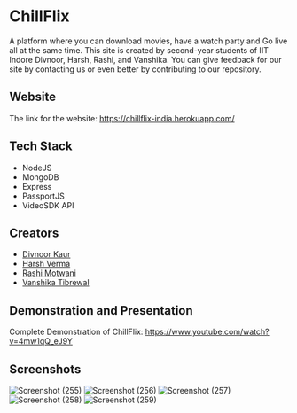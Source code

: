 # ChillFlix

A platform where you can download movies, have a watch party and Go live all at the same time. This site is created by second-year students of IIT Indore Divnoor, Harsh, Rashi, and Vanshika. You can give feedback for our site by contacting us or even better by contributing to our repository.


## Website

The link for the website: https://chillflix-india.herokuapp.com/


## Tech Stack

- NodeJS
- MongoDB
- Express
- PassportJS
- VideoSDK API
  
  
## Creators

- [Divnoor Kaur](https://github.com/Noor-02)
- [Harsh Verma](https://github.com/v-harsh-18)
- [Rashi Motwani](https://github.com/rashimotwani)
- [Vanshika Tibrewal](https://github.com/vanshikaT2)


## Demonstration and Presentation

Complete Demonstration of ChillFlix: 
https://www.youtube.com/watch?v=4mw1qQ_eJ9Y


## Screenshots
![Screenshot (255)](https://user-images.githubusercontent.com/85797179/143669821-d758c1fd-8b7d-4911-9fd1-f829ef13036d.png)
![Screenshot (256)](https://user-images.githubusercontent.com/85797179/143669823-fb0de869-2f23-49b1-b120-6b3f82f0b0c4.png)
![Screenshot (257)](https://user-images.githubusercontent.com/85797179/143669837-b8aa007b-996d-4461-b34a-784d68cfcd9c.png)
![Screenshot (258)](https://user-images.githubusercontent.com/85797179/143669838-827e1bd1-2997-4431-94a1-d7d32a6caa0f.png)
![Screenshot (259)](https://user-images.githubusercontent.com/85797179/143669841-f16b4e28-dc28-4855-b5cf-9b9d21f10f54.png)
